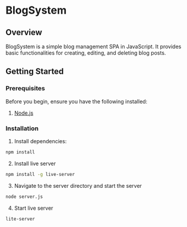 # BlogSystem
## Overview
BlogSystem is a simple blog management SPA in JavaScript. It provides basic functionalities for creating, editing, and deleting blog posts.

## Getting Started
### Prerequisites
Before you begin, ensure you have the following installed:

1. [Node.js](https://nodejs.org/en)

### Installation
1. Install dependencies:
```bash
npm install
```
2. Install live server
```bash
npm install -g live-server
```
3. Navigate to the server directory and start the server
```bash
node server.js
```
4. Start live server
```bash
lite-server
```
